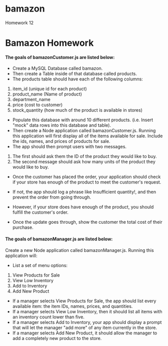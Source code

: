 # bamazon
Homework 12

# Bamazon Homework

#### The goals of bamazonCustomer.js are listed below:

* Create a MySQL Database called bamazon.
* Then create a Table inside of that database called products.
* The products table should have each of the following columns:

1. item_id (unique id for each product)
1. product_name (Name of product)
1. department_name
1. price (cost to customer)
1. stock_quantity (how much of the product is available in stores)

* Populate this database with around 10 different products. (i.e. Insert "mock" data rows into this database and table).
* Then create a Node application called bamazonCustomer.js. Running this application will first display all of the items available for sale. Include the ids, names, and prices of products for sale.
* The app should then prompt users with two messages.
1. The first should ask them the ID of the product they would like to buy.
1. The second message should ask how many units of the product they would like to buy.

* Once the customer has placed the order, your application should check if your store has enough of the product to meet the customer's request.

* If not, the app should log a phrase like Insufficient quantity!, and then prevent the order from going through.

* However, if your store does have enough of the product, you should fulfill the customer's order.

* Once the update goes through, show the customer the total cost of their purchase.

#### The goals of bamazonManager.js are listed below:
Create a new Node application called bamazonManager.js. Running this application will:


* List a set of menu options:
1. View Products for Sale
1. View Low Inventory
1. Add to Inventory
1. Add New Product

* If a manager selects View Products for Sale, the app should list every available item: the item IDs, names, prices, and quantities.
* If a manager selects View Low Inventory, then it should list all items with an inventory count lower than five.
* If a manager selects Add to Inventory, your app should display a prompt that will let the manager "add more" of any item currently in the store.
* If a manager selects Add New Product, it should allow the manager to add a completely new product to the store.




